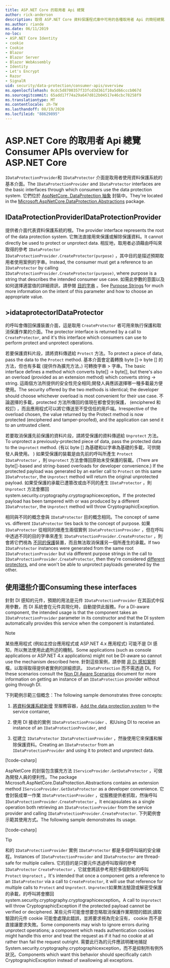 ```yaml
---
title: ASP.NET Core 的取用者 Api 總覽
author: rick-anderson
description: 取得 ASP.NET Core 資料保護程式庫中可用的各種取用者 Api 的簡短總覽。
ms.author: riande
ms.date: 06/11/2019
no-loc:
- ASP.NET Core Identity
- cookie
- Cookie
- Blazor
- Blazor Server
- Blazor WebAssembly
- Identity
- Let's Encrypt
- Razor
- SignalR
uid: security/data-protection/consumer-apis/overview
ms.openlocfilehash: 0cdc5d8700357f33fcd3d361f10a5d66cccb067d
ms.sourcegitcommit: 65add17f74a29a647d812b04517e46cbc78258f9
ms.translationtype: MT
ms.contentlocale: zh-TW
ms.lasthandoff: 08/19/2020
ms.locfileid: "88629895"
---
```

# <a name="consumer-apis-overview-for-aspnet-core"></a><span data-ttu-id="a8fc5-103">ASP.NET Core 的取用者 Api 總覽</span><span class="sxs-lookup"><span data-stu-id="a8fc5-103">Consumer APIs overview for ASP.NET Core</span></span>

<span data-ttu-id="a8fc5-104">`IDataProtectionProvider`和 `IDataProtector` 介面是取用者使用資料保護系統的基本介面。</span><span class="sxs-lookup"><span data-stu-id="a8fc5-104">The `IDataProtectionProvider` and `IDataProtector` interfaces are the basic interfaces through which consumers use the data protection system.</span></span> <span data-ttu-id="a8fc5-105">它們位於 [AspNetCore. DataProtection 抽象](https://www.nuget.org/packages/Microsoft.AspNetCore.DataProtection.Abstractions/) 封裝中。</span><span class="sxs-lookup"><span data-stu-id="a8fc5-105">They're located in the [Microsoft.AspNetCore.DataProtection.Abstractions](https://www.nuget.org/packages/Microsoft.AspNetCore.DataProtection.Abstractions/) package.</span></span>

## <a name="idataprotectionprovider"></a><span data-ttu-id="a8fc5-106">IDataProtectionProvider</span><span class="sxs-lookup"><span data-stu-id="a8fc5-106">IDataProtectionProvider</span></span>

<span data-ttu-id="a8fc5-107">提供者介面代表資料保護系統的根。</span><span class="sxs-lookup"><span data-stu-id="a8fc5-107">The provider interface represents the root of the data protection system.</span></span> <span data-ttu-id="a8fc5-108">它無法直接用來保護或解除保護資料。</span><span class="sxs-lookup"><span data-stu-id="a8fc5-108">It cannot directly be used to protect or unprotect data.</span></span> <span data-ttu-id="a8fc5-109">相反地，取用者必須藉由呼叫來取得的參考 `IDataProtector` `IDataProtectionProvider.CreateProtector(purpose)` ，其中目的是描述預期取用者使用案例的字串。</span><span class="sxs-lookup"><span data-stu-id="a8fc5-109">Instead, the consumer must get a reference to an `IDataProtector` by calling `IDataProtectionProvider.CreateProtector(purpose)`, where purpose is a string that describes the intended consumer use case.</span></span> <span data-ttu-id="a8fc5-110">如需此參數的意圖以及如何選擇適當值的詳細資訊，請參閱 [目的字串](xref:security/data-protection/consumer-apis/purpose-strings) 。</span><span class="sxs-lookup"><span data-stu-id="a8fc5-110">See [Purpose Strings](xref:security/data-protection/consumer-apis/purpose-strings) for much more information on the intent of this parameter and how to choose an appropriate value.</span></span>

## <a name="idataprotector"></a><span data-ttu-id="a8fc5-111">>idataprotector</span><span class="sxs-lookup"><span data-stu-id="a8fc5-111">IDataProtector</span></span>

<span data-ttu-id="a8fc5-112">的呼叫會傳回保護裝置介面，這是取用 `CreateProtector` 者可用來執行保護和取消保護作業的介面。</span><span class="sxs-lookup"><span data-stu-id="a8fc5-112">The protector interface is returned by a call to `CreateProtector`, and it's this interface which consumers can use to perform protect and unprotect operations.</span></span>

<span data-ttu-id="a8fc5-113">若要保護資料片段，請將資料傳遞給 `Protect` 方法。</span><span class="sxs-lookup"><span data-stu-id="a8fc5-113">To protect a piece of data, pass the data to the `Protect` method.</span></span> <span data-ttu-id="a8fc5-114">基本介面會定義轉換 byte []-> byte [] 的方法，但也有多載 (提供作為擴充方法，) 可轉換字串 > 字串。</span><span class="sxs-lookup"><span data-stu-id="a8fc5-114">The basic interface defines a method which converts byte[] -> byte[], but there's also an overload (provided as an extension method) which converts string -> string.</span></span> <span data-ttu-id="a8fc5-115">這兩個方法所提供的安全性完全相同;開發人員應該選擇哪一種多載最方便使用。</span><span class="sxs-lookup"><span data-stu-id="a8fc5-115">The security offered by the two methods is identical; the developer should choose whichever overload is most convenient for their use case.</span></span> <span data-ttu-id="a8fc5-116">不論選擇的多載，protected 方法所傳回的值現在都會受到保護， (enciphered 和校訂) ，而且應用程式可以將它傳送至不受信任的用戶端。</span><span class="sxs-lookup"><span data-stu-id="a8fc5-116">Irrespective of the overload chosen, the value returned by the Protect method is now protected (enciphered and tamper-proofed), and the application can send it to an untrusted client.</span></span>

<span data-ttu-id="a8fc5-117">若要取消保護先前保護的資料片段，請將受保護的資料傳遞給 `Unprotect` 方法。</span><span class="sxs-lookup"><span data-stu-id="a8fc5-117">To unprotect a previously-protected piece of data, pass the protected data to the `Unprotect` method.</span></span> <span data-ttu-id="a8fc5-118"> (有以 byte [] 為基礎和以字串為基礎的多載，可供開發人員使用。 ) 如果受保護的裝載是由先前的呼叫所產生 `Protect` `IDataProtector` ，則 `Unprotect` 方法會傳回原始未受保護的裝載。</span><span class="sxs-lookup"><span data-stu-id="a8fc5-118">(There are byte[]-based and string-based overloads for developer convenience.) If the protected payload was generated by an earlier call to `Protect` on this same `IDataProtector`, the `Unprotect` method will return the original unprotected payload.</span></span> <span data-ttu-id="a8fc5-119">如果受保護的承載已遭篡改或由不同的產生 `IDataProtector` ，則 `Unprotect` 方法會擲回 system.security.cryptography.cryptographicexception。</span><span class="sxs-lookup"><span data-stu-id="a8fc5-119">If the protected payload has been tampered with or was produced by a different `IDataProtector`, the `Unprotect` method will throw CryptographicException.</span></span>

<span data-ttu-id="a8fc5-120">相同與不同的概念會與 `IDataProtector` 目的概念相同。</span><span class="sxs-lookup"><span data-stu-id="a8fc5-120">The concept of same vs. different `IDataProtector` ties back to the concept of purpose.</span></span> <span data-ttu-id="a8fc5-121">如果 `IDataProtector` 從相同的根產生兩個實例 `IDataProtectionProvider` ，但在呼叫中透過不同的目的字串來產生 `IDataProtectionProvider.CreateProtector` ，則會將它們視為 [不同的保護](xref:security/data-protection/consumer-apis/purpose-strings)裝置，而且無法取消保護另一個所產生的承載。</span><span class="sxs-lookup"><span data-stu-id="a8fc5-121">If two `IDataProtector` instances were generated from the same root `IDataProtectionProvider` but via different purpose strings in the call to `IDataProtectionProvider.CreateProtector`, then they're considered [different protectors](xref:security/data-protection/consumer-apis/purpose-strings), and one won't be able to unprotect payloads generated by the other.</span></span>

## <a name="consuming-these-interfaces"></a><span data-ttu-id="a8fc5-122">使用這些介面</span><span class="sxs-lookup"><span data-stu-id="a8fc5-122">Consuming these interfaces</span></span>

<span data-ttu-id="a8fc5-123">針對 DI 感知的元件，預期的用法是元件 `IDataProtectionProvider` 在其函式中採用參數，而 DI 系統會在元件具現化時，自動提供此服務。</span><span class="sxs-lookup"><span data-stu-id="a8fc5-123">For a DI-aware component, the intended usage is that the component takes an `IDataProtectionProvider` parameter in its constructor and that the DI system automatically provides this service when the component is instantiated.</span></span>

> [!NOTE]
> <span data-ttu-id="a8fc5-124">某些應用程式 (例如主控台應用程式或 ASP.NET 4.x 應用程式) 可能不是 DI 感知，所以無法使用此處所述的機制。</span><span class="sxs-lookup"><span data-stu-id="a8fc5-124">Some applications (such as console applications or ASP.NET 4.x applications) might not be DI-aware so cannot use the mechanism described here.</span></span> <span data-ttu-id="a8fc5-125">針對這些案例，請參閱 [非 Di 感知案例](xref:security/data-protection/configuration/non-di-scenarios) 檔，以取得取得提供者實例的詳細資訊， `IDataProtection` 而不需透過 DI。</span><span class="sxs-lookup"><span data-stu-id="a8fc5-125">For these scenarios consult the [Non DI Aware Scenarios](xref:security/data-protection/configuration/non-di-scenarios) document for more information on getting an instance of an `IDataProtection` provider without going through DI.</span></span>

<span data-ttu-id="a8fc5-126">下列範例示範三個概念：</span><span class="sxs-lookup"><span data-stu-id="a8fc5-126">The following sample demonstrates three concepts:</span></span>

1. <span data-ttu-id="a8fc5-127">[將資料保護系統新增](xref:security/data-protection/configuration/overview) 至服務容器，</span><span class="sxs-lookup"><span data-stu-id="a8fc5-127">[Add the data protection system](xref:security/data-protection/configuration/overview) to the service container,</span></span>

2. <span data-ttu-id="a8fc5-128">使用 DI 接收的實例 `IDataProtectionProvider` 、和</span><span class="sxs-lookup"><span data-stu-id="a8fc5-128">Using DI to receive an instance of an `IDataProtectionProvider`, and</span></span>

3. <span data-ttu-id="a8fc5-129">從建立 `IDataProtector` `IDataProtectionProvider` ，然後使用它來保護和解除保護資料。</span><span class="sxs-lookup"><span data-stu-id="a8fc5-129">Creating an `IDataProtector` from an `IDataProtectionProvider` and using it to protect and unprotect data.</span></span>

[!code-csharp[](../using-data-protection/samples/protectunprotect.cs?highlight=26,34,35,36,37,38,39,40)]

<span data-ttu-id="a8fc5-130">AspNetCore 的封裝包含擴充方法 `IServiceProvider.GetDataProtector` ，可做為開發人員的便利性。</span><span class="sxs-lookup"><span data-stu-id="a8fc5-130">The package Microsoft.AspNetCore.DataProtection.Abstractions contains an extension method `IServiceProvider.GetDataProtector` as a developer convenience.</span></span> <span data-ttu-id="a8fc5-131">它會封裝成單一作業 `IDataProtectionProvider` ，從服務提供者抓取，然後呼叫 `IDataProtectionProvider.CreateProtector` 。</span><span class="sxs-lookup"><span data-stu-id="a8fc5-131">It encapsulates as a single operation both retrieving an `IDataProtectionProvider` from the service provider and calling `IDataProtectionProvider.CreateProtector`.</span></span> <span data-ttu-id="a8fc5-132">下列範例會示範其使用方式。</span><span class="sxs-lookup"><span data-stu-id="a8fc5-132">The following sample demonstrates its usage.</span></span>

[!code-csharp[](./overview/samples/getdataprotector.cs?highlight=15)]

>[!TIP]
> <span data-ttu-id="a8fc5-133">和的 `IDataProtectionProvider` 實例 `IDataProtector` 都是多個呼叫端的安全線程。</span><span class="sxs-lookup"><span data-stu-id="a8fc5-133">Instances of `IDataProtectionProvider` and `IDataProtector` are thread-safe for multiple callers.</span></span> <span data-ttu-id="a8fc5-134">它的目的是只要元件透過呼叫取得的參考 `IDataProtector` `CreateProtector` ，它就會將該參考用於多個對和的呼叫 `Protect` `Unprotect` 。</span><span class="sxs-lookup"><span data-stu-id="a8fc5-134">It's intended that once a component gets a reference to an `IDataProtector` via a call to `CreateProtector`, it will use that reference for multiple calls to `Protect` and `Unprotect`.</span></span> <span data-ttu-id="a8fc5-135">`Unprotect`如果無法驗證或解密受保護的承載，的呼叫將會擲回 system.security.cryptography.cryptographicexception。</span><span class="sxs-lookup"><span data-stu-id="a8fc5-135">A call to `Unprotect` will throw CryptographicException if the protected payload cannot be verified or deciphered.</span></span> <span data-ttu-id="a8fc5-136">某些元件可能會想要忽略取消保護作業期間的錯誤;讀取驗證的元件 cookie 可能會處理此錯誤，並將要求視為完全沒有， cookie 而不是直接讓要求失敗。</span><span class="sxs-lookup"><span data-stu-id="a8fc5-136">Some components may wish to ignore errors during unprotect operations; a component which reads authentication cookies might handle this error and treat the request as if it had no cookie at all rather than fail the request outright.</span></span> <span data-ttu-id="a8fc5-137">需要此行為的元件應該明確地捕捉 System.security.cryptography.cryptographicexception，而不是抑制所有例外狀況。</span><span class="sxs-lookup"><span data-stu-id="a8fc5-137">Components which want this behavior should specifically catch CryptographicException instead of swallowing all exceptions.</span></span>
